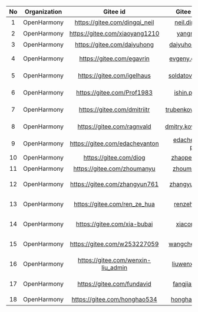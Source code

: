 |No|Organization|Gitee id|Gitee associated email|Role|
|:----: |:----: |:----: |:----: |:----: |
|1|OpenHarmony|https://gitee.com/dingqi_neil|neil.dingqi@huawei.com|社区QA|
|2|OpenHarmony|https://gitee.com/xiaoyang1210|yangna3@huawei.com|社区运营|
|3|OpenHarmony|https://gitee.com/daiyuhong|daiyuhong.dai@huawei.com|社区运营|
|4|OpenHarmony|https://gitee.com/egavrin|evgeny.gavrin@huawei.com|ARKCompiler Maintainer|
|5|OpenHarmony|https://gitee.com/igelhaus|soldatov.anton@huawei.com|ARKCompiler Maintainer|
|6|OpenHarmony|https://gitee.com/Prof1983|ishin.pavel@huawei.com|ARKCompiler Maintainer|
|7|OpenHarmony|https://gitee.com/dmitriitr|trubenkov.dmitrii@huawei.com|ARKCompiler Maintainer|
|8|OpenHarmony|https://gitee.com/ragnvald|dmitry.kovalenko@huawei.com|ARKCompiler Maintainer|
|9|OpenHarmony|https://gitee.com/edachevanton|edachev.anton@huawei-partners.com|ARKCompiler Maintainer|
|10|OpenHarmony|https://gitee.com/diog|zhaopeng22@huawei.com|版本发布SIG|
|11|OpenHarmony|https://gitee.com/zhoumanyu|zhoumanyu@huawei.com|IT系统操作员|
|12|OpenHarmony|https://gitee.com/zhangyun761|zhangyun761@huawei.com|社区安全委员会|
|13|OpenHarmony|https://gitee.com/ren_ze_hua|renzehua3@huawei.com|安全问题管理员|
|14|OpenHarmony|https://gitee.com/xia-bubai|xiacong4@huawei.com|安全问题管理员|
|15|OpenHarmony|https://gitee.com/w253227059|wangchen240@huawei.com|安全问题管理员|
|16|OpenHarmony|https://gitee.com/wenxin-liu_admin|liuwenxin11@huawei.com|安全问题管理员|
|17|OpenHarmony|https://gitee.com/fundavid|fangjiawei8@huawei.com|安全问题管理员|
|18|OpenHarmony|https://gitee.com/honghao534|honghao534@huawei.com|版本发布SIG|
